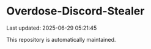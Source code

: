 # Overdose-Discord-Stealer

Last updated: 2025-06-29 05:21:45

This repository is automatically maintained.
